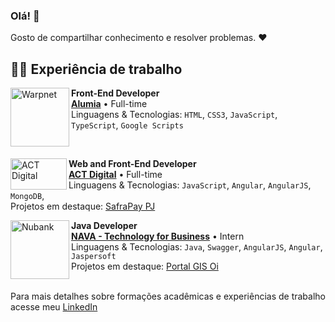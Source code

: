 ### Olá! 👋

Gosto de compartilhar conhecimento e resolver problemas. ❤️

## 👨‍💻 Experiência de trabalho
[<img align="left" height="94px" width="94px" alt="Warpnet" src="https://carreiras.alumia.online/wp-content/uploads/2022/04/logo-alumia-branco-1.svg"/>](https://alumia.online/)

**Front-End Developer** \
[**Alumia**](https://alumia.online//) • Full-time \
Linguagens & Tecnologias: `HTML`, `CSS3`, `JavaScript`, `TypeScript`, `Google Scripts`

<br/>

[<img align="left" height="50px" width="90px" alt="ACT Digital" src="https://brazilcham.com/wp-content/uploads/2021/01/act-digital-logo.png"/>](https://actdigital.com/pt)

**Web and Front-End Developer** \
[**ACT Digital**](https://actdigital.com/pt/) • Full-time \
Linguagens & Tecnologias: `JavaScript`, `Angular`, `AngularJS`, `MongoDB`,\
Projetos em destaque: [SafraPay PJ](https://www.safra.com.br/pessoa-juridica.htm)
<br/>



[<img align="left" height="94px" width="94px" alt="Nubank" src="https://www.nava.com.br/wp-content/uploads/2020/06/nava_topo.svg"/>](https://www.nava.com.br/pt/)

**Java Developer** \
[**NAVA - Technology for Business**](https://www.nava.com.br/pt/) • Intern \
Linguagens & Tecnologias: `Java`, `Swagger`, `AngularJS`, `Angular`, `Jaspersoft` \
Projetos em destaque: [Portal GIS Oi](https://gestaointegrada.oi.net.br/)
<br/>
<br/>

Para mais detalhes sobre formações acadêmicas e experiências de trabalho acesse meu [LinkedIn](https://www.linkedin.com/in/adrfelipe/)

